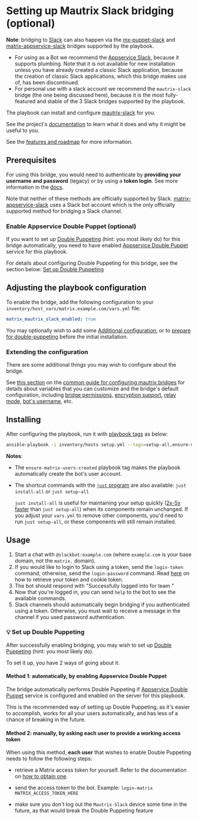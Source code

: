 # Setting up Mautrix Slack bridging (optional)

**Note**: bridging to [Slack](https://slack.com/) can also happen via the [mx-puppet-slack](configuring-playbook-bridge-mx-puppet-slack.md) and [matrix-appservice-slack](configuring-playbook-bridge-appservice-slack.md) bridges supported by the playbook.
- For using as a Bot we recommend the [Appservice Slack](configuring-playbook-bridge-appservice-slack.md), because it supports plumbing. Note that it is not available for new installation unless you have already created a classic Slack application, because the creation of classic Slack applications, which this bridge makes use of, has been discontinued.
- For personal use with a slack account we recommend the `mautrix-slack` bridge (the one being discussed here), because it is the most fully-featured and stable of the 3 Slack bridges supported by the playbook.

The playbook can install and configure [mautrix-slack](https://github.com/mautrix/slack) for you.

See the project's [documentation](https://docs.mau.fi/bridges/go/slack/index.html) to learn what it does and why it might be useful to you.

See the [features and roadmap](https://github.com/mautrix/slack/blob/main/ROADMAP.md) for more information.

## Prerequisites

For using this bridge, you would need to authenticate by **providing your username and password** (legacy) or by using a **token login**. See more information in the [docs](https://docs.mau.fi/bridges/go/slack/authentication.html).

Note that neither of these methods are officially supported by Slack. [matrix-appservice-slack](configuring-playbook-bridge-appservice-slack.md) uses a Slack bot account which is the only officially supported method for bridging a Slack channel.

### Enable Appservice Double Puppet (optional)

If you want to set up [Double Puppeting](https://docs.mau.fi/bridges/general/double-puppeting.html) (hint: you most likely do) for this bridge automatically, you need to have enabled [Appservice Double Puppet](configuring-playbook-appservice-double-puppet.md) service for this playbook.

For details about configuring Double Puppeting for this bridge, see the section below: [Set up Double Puppeting](#-set-up-double-puppeting)

## Adjusting the playbook configuration

To enable the bridge, add the following configuration to your `inventory/host_vars/matrix.example.com/vars.yml` file:

```yaml
matrix_mautrix_slack_enabled: true
```

You may optionally wish to add some [Additional configuration](#additional-configuration), or to [prepare for double-puppeting](#set-up-double-puppeting) before the initial installation.

### Extending the configuration

There are some additional things you may wish to configure about the bridge.

See [this section](configuring-playbook-bridge-mautrix-bridges.md#extending-the-configuration) on the [common guide for configuring mautrix bridges](configuring-playbook-bridge-mautrix-bridges.md) for details about variables that you can customize and the bridge's default configuration, including [bridge permissions](configuring-playbook-bridge-mautrix-bridges.md#configure-bridge-permissions-optional), [encryption support](configuring-playbook-bridge-mautrix-bridges.md#enable-encryption-optional), [relay mode](configuring-playbook-bridge-mautrix-bridges.md#enable-relay-mode-optional), [bot's username](configuring-playbook-bridge-mautrix-bridges.md#setting-the-bot-s-username-optional), etc.

## Installing

After configuring the playbook, run it with [playbook tags](playbook-tags.md) as below:

<!-- NOTE: let this conservative command run (instead of install-all) to make it clear that failure of the command means something is clearly broken. -->
```sh
ansible-playbook -i inventory/hosts setup.yml --tags=setup-all,ensure-matrix-users-created,start
```

**Notes**:

- The `ensure-matrix-users-created` playbook tag makes the playbook automatically create the bot's user account.

- The shortcut commands with the [`just` program](just.md) are also available: `just install-all` or `just setup-all`

  `just install-all` is useful for maintaining your setup quickly ([2x-5x faster](../CHANGELOG.md#2x-5x-performance-improvements-in-playbook-runtime) than `just setup-all`) when its components remain unchanged. If you adjust your `vars.yml` to remove other components, you'd need to run `just setup-all`, or these components will still remain installed.

## Usage

1. Start a chat with `@slackbot:example.com` (where `example.com` is your base domain, not the `matrix.` domain).
2. If you would like to login to Slack using a token, send the `login-token` command, otherwise, send the `login-password` command. Read [here](https://docs.mau.fi/bridges/go/slack/authentication.html) on how to retrieve your token and cookie token.
3. The bot should respond with "Successfully logged into <email> for team <workspace>"
4. Now that you're logged in, you can send `help` to the bot to see the available commands.
5. Slack channels should automatically begin bridging if you authenticated using a token. Otherwise, you must wait to receive a message in the channel if you used password authentication.

### 💡 Set up Double Puppeting

After successfully enabling bridging, you may wish to set up [Double Puppeting](https://docs.mau.fi/bridges/general/double-puppeting.html) (hint: you most likely do).

To set it up, you have 2 ways of going about it.

#### Method 1: automatically, by enabling Appservice Double Puppet

The bridge automatically performs Double Puppeting if [Appservice Double Puppet](configuring-playbook-appservice-double-puppet.md) service is configured and enabled on the server for this playbook.

This is the recommended way of setting up Double Puppeting, as it's easier to accomplish, works for all your users automatically, and has less of a chance of breaking in the future.

#### Method 2: manually, by asking each user to provide a working access token

When using this method, **each user** that wishes to enable Double Puppeting needs to follow the following steps:

- retrieve a Matrix access token for yourself. Refer to the documentation on [how to obtain one](obtaining-access-tokens.md).

- send the access token to the bot. Example: `login-matrix MATRIX_ACCESS_TOKEN_HERE`

- make sure you don't log out the `Mautrix-Slack` device some time in the future, as that would break the Double Puppeting feature
